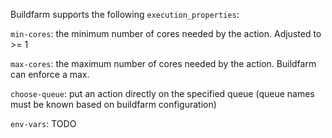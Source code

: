 Buildfarm supports the following `execution_properties`:

`min-cores`: the minimum number of cores needed by the action. Adjusted to >= 1

`max-cores`: the maximum number of cores needed by the action. Buildfarm can enforce a max.

`choose-queue`: put an action directly on the specified queue (queue names must be known based on buildfarm configuration) 

`env-vars`: TODO